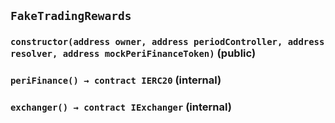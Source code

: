 ## `FakeTradingRewards`

### `constructor(address owner, address periodController, address resolver, address mockPeriFinanceToken)` (public)

### `periFinance() → contract IERC20` (internal)

### `exchanger() → contract IExchanger` (internal)
